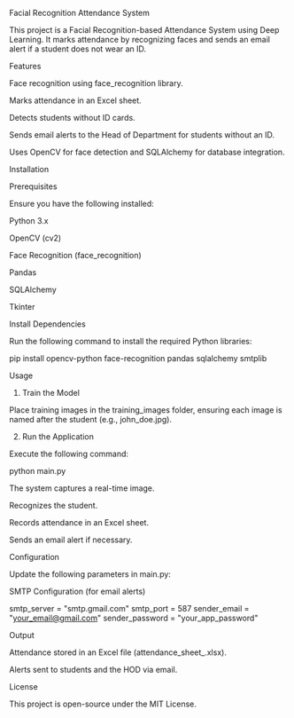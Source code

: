 Facial Recognition Attendance System

This project is a Facial Recognition-based Attendance System using Deep Learning. It marks attendance by recognizing faces and sends an email alert if a student does not wear an ID.

Features

Face recognition using face_recognition library.

Marks attendance in an Excel sheet.

Detects students without ID cards.

Sends email alerts to the Head of Department for students without an ID.

Uses OpenCV for face detection and SQLAlchemy for database integration.

Installation

Prerequisites

Ensure you have the following installed:

Python 3.x

OpenCV (cv2)

Face Recognition (face_recognition)

Pandas

SQLAlchemy

Tkinter

Install Dependencies

Run the following command to install the required Python libraries:

pip install opencv-python face-recognition pandas sqlalchemy smtplib

Usage

1. Train the Model

Place training images in the training_images folder, ensuring each image is named after the student (e.g., john_doe.jpg).

2. Run the Application

Execute the following command:

python main.py

The system captures a real-time image.

Recognizes the student.

Records attendance in an Excel sheet.

Sends an email alert if necessary.

Configuration

Update the following parameters in main.py:

SMTP Configuration (for email alerts)

smtp_server = "smtp.gmail.com"
smtp_port = 587
sender_email = "your_email@gmail.com"
sender_password = "your_app_password"

Output

Attendance stored in an Excel file (attendance_sheet_<date>.xlsx).

Alerts sent to students and the HOD via email.

License

This project is open-source under the MIT License.

